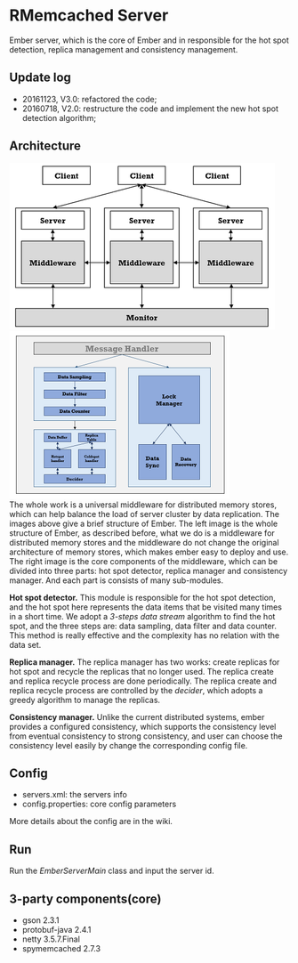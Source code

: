 # RMemcached Server
Ember server, which is the core of Ember and in responsible for the hot spot detection, replica management and consistency management.

## Update log
- 20161123, V3.0: refactored the code;
- 20160718, V2.0: restructure the code and implement the new hot spot detection algorithm;

## Architecture
![img](image/structure.png) ![img](image/core.png)    
The whole work is a universal middleware for distributed memory stores, which can help balance the load of server cluster by data replication. The images above give a brief structure of Ember. The left image is the whole structure of Ember, as described before, what we do is a middleware for distributed memory stores and the middleware do not change the original architecture of memory stores, which makes ember easy to deploy and use. The right image is the core components of the middleware, which can be divided into three parts: hot spot detector, replica manager and consistency manager. And each part is consists of many sub-modules.    

**Hot spot detector.** This module is responsible for the hot spot detection, and the hot spot here represents the data items that be visited many times in a short time. We adopt a *3-steps data stream* algorithm to find the hot spot, and the three steps are: data sampling, data filter and data counter. This method is really effective and the complexity has no relation with the data set.    

**Replica manager.** The replica manager has two works: create replicas for hot spot and recycle the replicas that no longer used. The replica create and replica recycle process are done periodically. The replica create and replica recycle process are controlled by the *decider*, which adopts a greedy algorithm to manage the replicas.    

**Consistency manager.** Unlike the current distributed systems, ember provides a configured consistency, which supports the consistency level from eventual consistency to strong consistency, and user can choose the consistency level easily by change the corresponding config file.

## Config
- servers.xml: the servers info
- config.properties: core config parameters

More details about the config are in the wiki.

## Run
Run the *EmberServerMain* class and input the server id.

## 3-party components(core)
- gson 2.3.1
- protobuf-java 2.4.1
- netty 3.5.7.Final
- spymemcached 2.7.3

